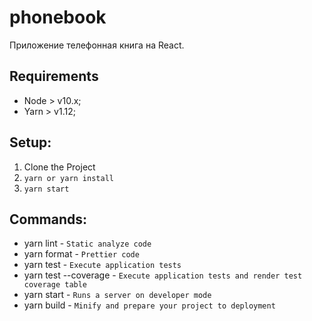# phonebook

Приложение телефонная книга на React.

## Requirements

- Node > v10.x;
- Yarn > v1.12;

## Setup:

1. Clone the Project
2. ``yarn or yarn install``
4. ``yarn start``

## Commands:

* yarn lint - `Static analyze code`
* yarn format - `Prettier code`
* yarn test - `Execute application tests`
* yarn test --coverage - `Execute application tests and render test coverage table`
* yarn start - `Runs a server on developer mode`
* yarn build - `Minify and prepare your project to deployment`